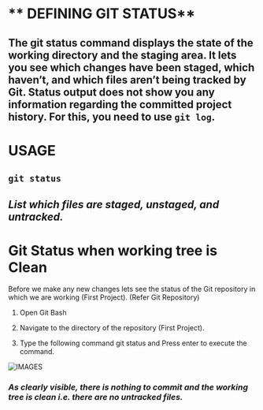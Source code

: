 # ** DEFINING GIT STATUS**

## The git status command displays the state of the working directory and the staging area. It lets you see which changes have been staged, which haven’t, and which files aren’t being tracked by Git. Status output does not show you any information regarding the committed project history. For this, you need to use `git log`.

# **USAGE**

## `git status`

## *List which files are staged, unstaged, and untracked.*

# Git Status when working tree is Clean

Before we make any new changes lets see the status of the Git repository in which we are working (First Project). (Refer Git Repository)

1. Open Git Bash 

2. Navigate to the directory of the repository (First Project).

3. Type the following command git status and Press enter to execute the command.

![IMAGES](https://www.toolsqa.com/wp-content/gallery/git/git_status_execute.png)

### *As clearly visible, there is nothing to commit and the working tree is clean i.e. there are no untracked files.* 

